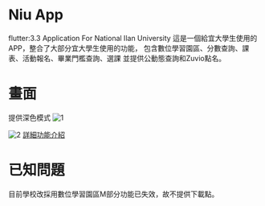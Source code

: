 # Niu App

flutter:3.3
Application For National Ilan University
這是一個給宜大學生使用的APP，整合了大部分宜大學生使用的功能，
包含數位學習園區、分數查詢、課表、活動報名、畢業門檻查詢、選課
並提供公動態查詢和Zuvio點名。


# 畫面
提供深色模式
![1](https://user-images.githubusercontent.com/86880683/225347718-579b2717-8fc6-499e-8298-9c8a3475259f.JPG)

![2](https://user-images.githubusercontent.com/86880683/225347733-adff4129-46c9-4e5e-a612-215c6af38584.JPG)
<a href='https://docs.google.com/presentation/d/1_tvyT416l8QQX9hi8ZehZg-c7-8cck3W/edit?usp=sharing&ouid=113524041780692344361&rtpof=true&sd=true'>詳細功能介紹</a>

# 已知問題
目前學校改採用數位學習園區M部分功能已失效，故不提供下載點。
